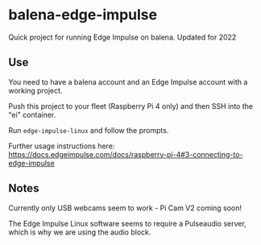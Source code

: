 # balena-edge-impulse
Quick project for running Edge Impulse on balena. Updated for 2022

## Use

You need to have a balena account and an Edge Impulse account with a working project.

Push this project to your fleet (Raspberry Pi 4 only) and then SSH into the "ei" container.

Run `edge-impulse-linux` and follow the prompts.

Further usage instructions here: https://docs.edgeimpulse.com/docs/raspberry-pi-4#3-connecting-to-edge-impulse

## Notes

Currently only USB webcams seem to work - Pi Cam V2 coming soon!

The Edge Impulse Linux software seems to require a Pulseaudio server, which is why we are using the audio block.
